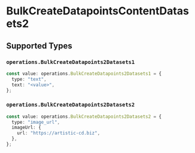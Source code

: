 # BulkCreateDatapointsContentDatasets2


## Supported Types

### `operations.BulkCreateDatapoints2Datasets1`

```typescript
const value: operations.BulkCreateDatapoints2Datasets1 = {
  type: "text",
  text: "<value>",
};
```

### `operations.BulkCreateDatapoints2Datasets2`

```typescript
const value: operations.BulkCreateDatapoints2Datasets2 = {
  type: "image_url",
  imageUrl: {
    url: "https://artistic-cd.biz",
  },
};
```


